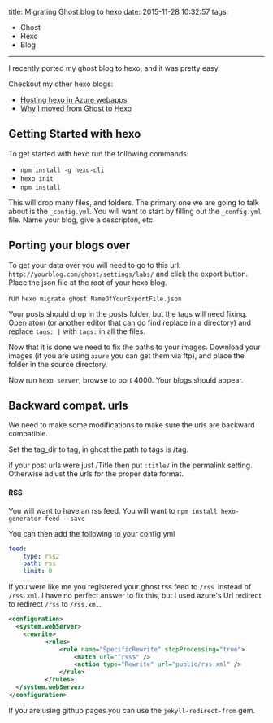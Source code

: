 title: Migrating Ghost blog to hexo
date: 2015-11-28 10:32:57
tags:
  - Ghost
  - Hexo
  - Blog
---

I recently ported my ghost blog to hexo, and it was pretty easy.
<!-- excerpt -->

Checkout my other hexo blogs:
* <i class="fa fa-cloud fa-6"></i> [Hosting hexo in Azure webapps](/Hosting-hexo-in-azure-webapps/)
* <i class="fa fa-user"></i> [Why I moved from Ghost to Hexo](/Why-I-moved-from-Ghost-to-Hexo/)

## Getting Started with hexo

To get started with hexo run the following commands:
* `npm install -g hexo-cli`
* `hexo init`
* `npm install`

This will drop many files, and folders. The primary one we are going to talk about is the `_config.yml`. You will want to start by filling out the `_config.yml` file. Name your blog, give a descripton, etc.


## Porting your blogs over

To get your data over you will need to go to this url: `http://yourblog.com/ghost/settings/labs/` and click the export button. Place the json file at the root of your hexo blog.

run `hexo migrate ghost NameOfYourExportFile.json`

Your posts should drop in the posts folder, but the tags will need fixing. Open atom (or another editor that can do find replace in a directory) and replace `tags: |` with `tags:` in all the files.

Now that it is done we need to fix the paths to your images. Download your images (if you are using `azure` you can get them via ftp), and place the folder in the source directory.

Now run `hexo server`, browse to port 4000. Your blogs should appear.

## Backward compat. urls

We need to make some modifications to make sure the urls are backward compatible.

Set the tag_dir to tag, in ghost the path to tags is /tag.


if your post urls were just /Title then put `:title/` in the permalink setting. Otherwise adjust the urls for the proper date format.

#### RSS

You will want to have an rss feed. You will want to `npm install hexo-generator-feed --save`

You can then add the following to your config.yml

```yml
feed:
    type: rss2
    path: rss
    limit: 0
```


If you were like me you registered your ghost rss feed to `/rss `instead of `/rss.xml`. I have no perfect answer to fix this, but I used azure's Url redirect to redirect `/rss` to `/rss.xml`.

```xml
<configuration>
  <system.webServer>
    <rewrite>
          <rules>
              <rule name="SpecificRewrite" stopProcessing="true">
                  <match url="^rss$" />
                  <action type="Rewrite" url="public/rss.xml" />
              </rule>
          </rules>
  </system.webServer>
</configuration>
```

 If you are using github pages you can use the `jekyll-redirect-from` gem.
